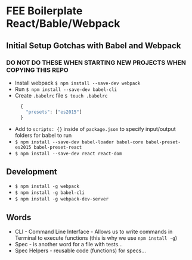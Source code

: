 # FEE Boilerplate React/Bable/Webpack 

## Initial Setup Gotchas with Babel and Webpack
### DO NOT DO THESE WHEN STARTING NEW PROJECTS WHEN COPYING THIS REPO
  - Install webpack `$ npm install --save-dev webpack`
  - Run `$ npm install --save-dev babel-cli`
  - Create `.babelrc` file `$ touch .babelrc`
    ```js
      {
        "presets": ["es2015"]
      }
    ```
  - Add to `scripts: {}` inside of `package.json` to specify input/output folders for babel to run
  - `$ npm install --save-dev babel-loader babel-core babel-preset-es2015 babel-preset-react`
  - `$ npm install --save-dev react react-dom`

## Development
  - `$ npm install -g webpack`
  - `$ npm install -g babel-cli`
  - `$ npm install -g webpack-dev-server`


## Words
  - CLI - Command Line Interface - Allows us to write commands in Terminal to execute functions (this is why we use `npm install -g`)
  - Spec - is another word for a file with tests...
  - Spec Helpers - reusable code (functions) for specs...
